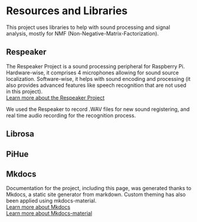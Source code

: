 # Resources and Libraries

This project uses libraries to help with sound processing and signal analysis, mostly for NMF (Non-Negative-Matrix-Factorization).

## Respeaker

The Respeaker Project is a sound processing peripheral for Raspberry Pi. Hardware-wise, it comprises 4 microphones allowing for sound source localization. Software-wise, it helps with sound encoding and processing (it also provides advanced features like speech recognition that are not used in this project).  
[Learn more about the Respeaker Project](https://www.google.com "Respeaker - about")

We used the Respeaker to record .WAV files for new sound registering, and real time audio recording for the recognition process.

## Librosa



## PiHue



## Mkdocs

Documentation for the project, including this page, was generated thanks to Mkdocs, a static site generator from markdown. Custom theming has also been applied using mkdocs-material.  
[Learn more about Mkdocs](https://www.mkdocs.org)  
[Learn more about Mkdocs-material](https://squidfunk.github.io/mkdocs-material/)
